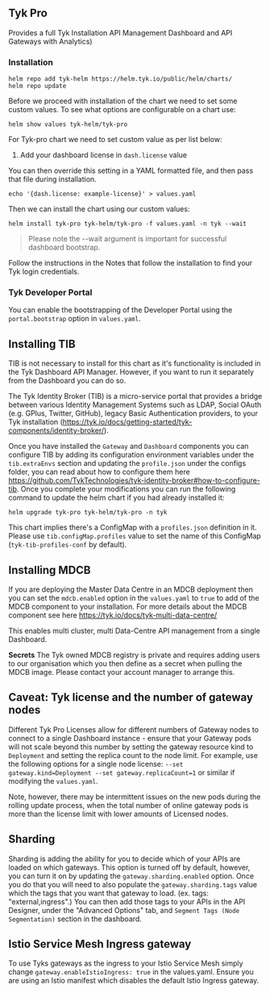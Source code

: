 ## Tyk Pro
Provides a full Tyk Installation API Management Dashboard and API Gateways with Analytics)

### Installation
```
helm repo add tyk-helm https://helm.tyk.io/public/helm/charts/
helm repo update
```
Before we proceed with installation of the chart we need to set some custom values. To see what options are configurable on a chart use:
```
helm show values tyk-helm/tyk-pro
```
For Tyk-pro chart we need to set custom value as per list below:
1. Add your dashboard license in `dash.license` value

You can then override this setting in a YAML formatted file, and then pass that file during installation.
```
echo '{dash.license: example-license}' > values.yaml
```
Then we can install the chart using our custom values:
```
helm install tyk-pro tyk-helm/tyk-pro -f values.yaml -n tyk --wait
```
> Please note the --wait argument is important for successful dashboard bootstrap.

Follow the instructions in the Notes that follow the installation to find your Tyk login credentials.

### Tyk Developer Portal
You can enable the bootstrapping of the Developer Portal using the `portal.bootstrap` option in `values.yaml`.

## Installing TIB
TIB is not necessary to install for this chart as it's functionality is included in the Tyk Dashboard API Manager. However, if you want to run it separately from the Dashboard you can do so.

The Tyk Identity Broker (TIB) is a micro-service portal that provides a bridge between various Identity Management Systems such as LDAP, Social OAuth (e.g. GPlus, Twitter, GitHub), legacy Basic Authentication providers, to your Tyk installation (https://tyk.io/docs/getting-started/tyk-components/identity-broker/).

Once you have installed the `Gateway` and `Dashboard` components you can configure TIB by adding its configuration environment variables under the `tib.extraEnvs` section  and updating the `profile.json` under the configs folder, you can read about how to configure them here https://github.com/TykTechnologies/tyk-identity-broker#how-to-configure-tib. Once you complete your modifications you can run the following command to update the helm chart if you had already installed it:
```
helm upgrade tyk-pro tyk-helm/tyk-pro -n tyk
```
This chart implies there's a ConfigMap with a `profiles.json` definition in it. Please use `tib.configMap.profiles` value to set the name of this ConfigMap (`tyk-tib-profiles-conf` by default).

## Installing MDCB
If you are deploying the Master Data Centre in an MDCB deployment then you can set the `mdcb.enabled` option in the `values.yaml` to `true` to add of the MDCB component to your installation. For more details about the MDCB component see here https://tyk.io/docs/tyk-multi-data-centre/

This enables multi cluster, multi Data-Centre API management from a single Dashboard.

**Secrets**
The Tyk owned MDCB registry is private and requires adding users to our organisation which you then define as a secret when pulling the MDCB image. Please contact your account manager to arrange this.

## Caveat: Tyk license and the number of gateway nodes
Different Tyk Pro Licenses allow for different numbers of Gateway nodes to connect to a single Dashboard instance - ensure that your Gateway pods will not scale beyond this number by setting the gateway resource kind to `Deployment` and setting the replica count to the node limit. For example, use the following options for a single node license: `--set gateway.kind=Deployment --set gateway.replicaCount=1` or similar if modifying the `values.yaml`.

Note, however, there may be intermittent issues on the new pods during the rolling update process, when the total number of online gateway pods is more than the license limit with lower amounts of Licensed nodes.

## Sharding
Sharding is adding the ability for you to decide which of your APIs are loaded on which gateways. This option is turned off by default, however, you can turn it on by updating the `gateway.sharding.enabled` option. Once you do that you will need to also populate the `gateway.sharding.tags` value which the tags that you want that gateway to load. (ex. tags: "external,ingress".) You can then add those tags to your APIs in the API Designer, under the "Advanced Options" tab, and `Segment Tags (Node Segmentation)` section in the dashboard.

## Istio Service Mesh Ingress gateway
To use Tyks gateways as the ingress to your Istio Service Mesh simply change `gateway.enableIstioIngress: true` in the values.yaml. Ensure you are using an Istio manifest which disables the default Istio Ingress gateway.
